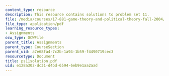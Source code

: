 ```yaml
---
content_type: resource
description: This resource contains solutions to problem set 11.
file: /media/courses/17-881-game-theory-and-political-theory-fall-2004/e128a302dc31d4bd65946eb9e1aa2aad_ps11solution.pdf
file_type: application/pdf
learning_resource_types:
- Assignments
ocw_type: OCWFile
parent_title: Assignments
parent_type: CourseSection
parent_uid: a7e68fa4-7c2b-1a94-1b59-f4490719cec3
resourcetype: Document
title: ps11solution.pdf
uid: e128a302-dc31-d4bd-6594-6eb9e1aa2aad
---
```

